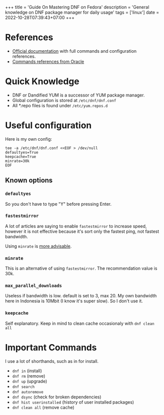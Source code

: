 +++
title = 'Guide On Mastering DNF on Fedora'
description = 'General knowledge on DNF package manager for daily usage'
tags = ['linux']
date = 2022-10-28T07:39:43+07:00
+++

# References

- [Official documentation](https://dnf.readthedocs.io/en/latest/index.html) with full commands and configuration references.
- [Commands references from Oracle](https://docs.oracle.com/en/operating-systems/oracle-linux/software-management/sfw-mgmt-DNFCommandReference.html#dnf-command-ref)

# Quick Knowledge

- DNF or Dandified YUM is a successor of YUM package manager.
- Global configuration is stored at `/etc/dnf/dnf.conf`
- All *.repo files is found under `/etc/yum.repos.d`

# Useful configuration

Here is my own config:

```Shell
tee -a /etc/dnf/dnf.conf <<EOF > /dev/null
defaultyes=True
keepcache=True
minrate=30k
EOF
```

## Known options

### `defaultyes`

So you don't have to type "Y" before pressing Enter.

### `fastestmirror`

A lot of articles are saying to enable `fastestmirror` to increase speed, however it is not effective because it's sort only the fastest ping, not fastest bandwidth.

Using `minrate` is [more advisable](https://forums.fedoraforum.org/showthread.php?328191-Enable-Fastest-Mirror).

### `minrate`

This is an alternative of using `fastestmirror`. The recommendation value is 30k.

### `max_parallel_downloads`

Useless if bandwidth is low. default is set to 3, max 20. My own bandwidth here in Indonesia is 10Mbit (I know it's super slow). So I don't use it.

### `keepcache`

Self explanatory. Keep in mind to clean cache occasionaly with `dnf clean all`

# Important Commands

I use a lot of shorthands, such as in for install.

- `dnf in` (install)
- `dnf rm` (remove)
- `dnf up` (upgrade)
- `dnf search`
- `dnf autoremove`
- `dnf dsync` (check for broken dependencies)
- `dnf hist userinstalled` (history of user installed packages)
- `dnf clean all` (remove cache)




